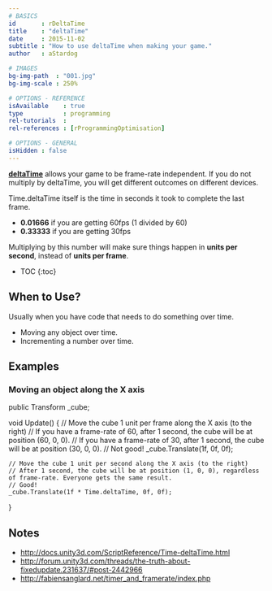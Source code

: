 ```yaml
---
# BASICS
id       : rDeltaTime
title    : "deltaTime"
date     : 2015-11-02
subtitle : "How to use deltaTime when making your game."
author   : aStardog

# IMAGES
bg-img-path  : "001.jpg"
bg-img-scale : 250%

# OPTIONS - REFERENCE
isAvailable    : true
type           : programming
rel-tutorials  : 
rel-references : [rProgrammingOptimisation]

# OPTIONS - GENERAL
isHidden : false
---
```

<a href="http://docs.unity3d.com/ScriptReference/Time-deltaTime.html" class="external">**deltaTime**</a> allows your game to be frame-rate independent. If you do not multiply by deltaTime, you will get different outcomes on different devices.

Time.deltaTime itself is the time in seconds it took to complete the last frame.

* **0.01666** if you are getting 60fps (1 divided by 60)
*  **0.33333** if you are getting 30fps

Multiplying by this number will make sure things happen in **units per second**, instead of **units per frame**.

* TOC
{:toc}

## When to Use?

Usually when you have code that needs to do something over time.

* Moving any object over time.
* Incrementing a number over time.

## Examples

### Moving an object along the X axis

public Transform _cube;

void Update()
{
	// Move the cube 1 unit per frame along the X axis (to the right)
	// If you have a frame-rate of 60, after 1 second, the cube will be at position (60, 0, 0).
	// If you have a frame-rate of 30, after 1 second, the cube will be at position (30, 0, 0).
	// Not good!
	_cube.Translate(1f, 0f, 0f);
	
	// Move the cube 1 unit per second along the X axis (to the right)
	// After 1 second, the cube will be at position (1, 0, 0), regardless of frame-rate. Everyone gets the same result.
	// Good!
	_cube.Translate(1f * Time.deltaTime, 0f, 0f);
}

## Notes

* http://docs.unity3d.com/ScriptReference/Time-deltaTime.html
* http://forum.unity3d.com/threads/the-truth-about-fixedupdate.231637/#post-2442966
* http://fabiensanglard.net/timer_and_framerate/index.php
